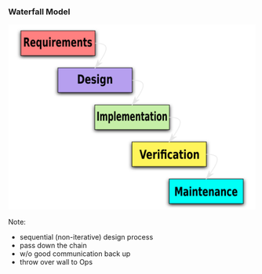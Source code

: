### Waterfall Model <!-- .element style="margin:0" -->

![Waterfall Model](img/waterfall.svg) <!-- .element style="border:0;background-color:transparent;height:9em;margin-top:0;box-shadow:none;margin-bottom:-3em" -->

Note:
* sequential (non-iterative) design process
* pass down the chain
* w/o good communication back up
* throw over wall to Ops

